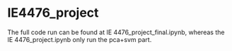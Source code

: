 # IE4476_project

The full code run can be found at IE 4476_project_final.ipynb, whereas the IE 4476_project.ipynb only run the pca+svm part.
